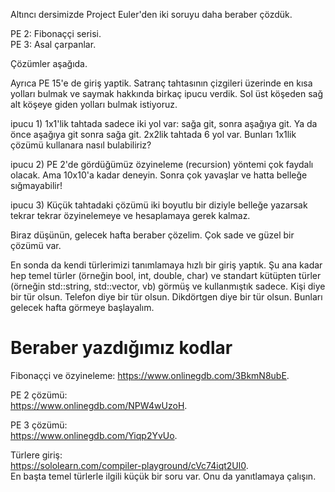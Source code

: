 Altıncı dersimizde Project Euler'den iki soruyu daha beraber çözdük. 

PE 2: Fibonaççi serisi.  
PE 3: Asal çarpanlar. 

Çözümler aşağıda.  

Ayrıca PE 15'e de giriş yaptik. Satranç tahtasının çizgileri üzerinde en kısa yolları bulmak ve saymak hakkında birkaç ipucu verdik. Sol üst köşeden sağ alt köşeye giden yolları bulmak istiyoruz.  

ipucu 1) 1x1'lik tahtada sadece iki yol var: sağa git, sonra aşağıya git. Ya da önce aşağıya git sonra sağa git. 2x2lik tahtada 6 yol var. Bunları 1x1lik çözümü kullanara nasıl bulabiliriz?  

ipucu 2) PE 2'de gördüğümüz özyineleme (recursion) yöntemi çok faydalı olacak. Ama 10x10'a kadar deneyin. Sonra çok yavaşlar ve hatta belleğe sığmayabilir!   

ipucu 3) Küçük tahtadaki çözümü iki boyutlu bir diziyle belleğe yazarsak tekrar tekrar özyinelemeye ve hesaplamaya gerek kalmaz.  

Biraz düşünün, gelecek hafta beraber çözelim. Çok sade ve güzel bir çözümü var.  

En sonda da kendi türlerimizi tanımlamaya hızlı bir giriş yaptık. Şu ana kadar hep temel türler (örneğin bool, int, double, char) ve standart kütüpten türler (örneğin std::string, std::vector, vb) görmüş ve kullanmıştık sadece. Kişi diye bir tür olsun. Telefon diye bir tür olsun. Dikdörtgen diye bir tür olsun. Bunları gelecek hafta görmeye başlayalım.    


Beraber yazdığımız kodlar
====  
Fibonaççi ve özyineleme: 
https://www.onlinegdb.com/3BkmN8ubE.  

PE 2 çözümü:  
https://www.onlinegdb.com/NPW4wUzoH.  

PE 3 çözümü:  
https://www.onlinegdb.com/Yiqp2YvUo.  

Türlere giriş:  
https://sololearn.com/compiler-playground/cVc74iqt2Ul0.   
En başta temel türlerle ilgili küçük bir soru var. Onu da yanıtlamaya çalışın.  